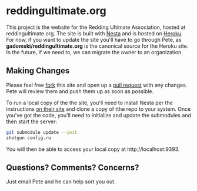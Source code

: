 reddingultimate.org
===================

This project is the website for the Redding Ultimate Association, hosted at reddingultimate.org.
The site is built with [Nesta](http://netstacms.org) and is hosted on [Heroku](http://www.heroku.com).
For now, if you want to update the site you'll have to go through Pete, as **gadomski/reddingultimate.org** is the canonical source for the Heroku site.
In the future, if we need to, we can migrate the owner to an organization.


Making Changes
--------------

Please feel free [fork](https://help.github.com/articles/fork-a-repo) this site and open up a [pull request](https://help.github.com/articles/using-pull-requests) with any changes.
Pete will review them and push them up as soon as possible.

To run a local copy of the the site, you'll need to install Nesta per the instructions [on their site](http://nestacms.com) and clone a copy of tthe repo to your system.
Once you've got the code, you'll need to initialize and update the submodules and then start the server:

```bash
git submodule update --init
shotgun config.ru
```

You will then be able to access your local copy at http://localhost:9393.


Questions? Comments? Concerns?
------------------------------

Just email Pete and he can help sort you out.
